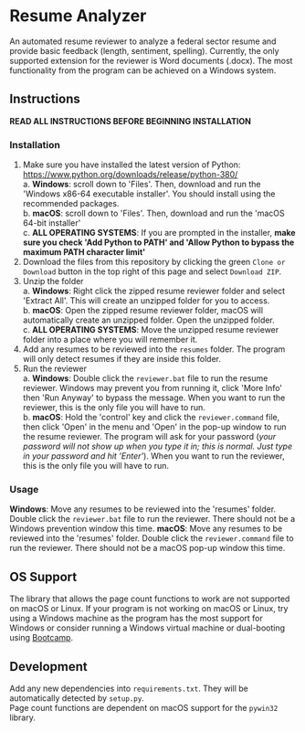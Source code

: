 # Resume Analyzer
An automated resume reviewer to analyze a federal sector resume and provide basic feedback (length, sentiment, spelling). Currently, the only supported extension for the reviewer is Word documents (.docx). The most functionality from the program can be achieved on a Windows system.

## Instructions
**READ ALL INSTRUCTIONS BEFORE BEGINNING INSTALLATION**

### Installation
1. Make sure you have installed the latest version of Python: https://www.python.org/downloads/release/python-380/  
    a. __Windows__: scroll down to 'Files'. Then, download and run the 'Windows x86-64 executable installer'. You should install using the recommended packages.  
    b. __macOS__: scroll down to 'Files'. Then, download and run the 'macOS 64-bit installer'  
    c. **ALL OPERATING SYSTEMS**: If you are prompted in the installer, **make sure you check 'Add Python to PATH' and 'Allow Python to bypass the maximum PATH        character limit'**
2. Download the files from this repository by clicking the green `Clone or Download` button in the top right of this page and select          `Download ZIP`.
3. Unzip the folder  
    a. __Windows__: Right click the zipped resume reviewer folder and select 'Extract All'. This will create an unzipped folder for you to        access.  
    b. __macOS__: Open the zipped resume reviewer folder, macOS will automatically create an unzipped folder. Open the unzipped folder.  
    c. **ALL OPERATING SYSTEMS**: Move the unzipped resume reviewer folder into a place where you will remember it.
4. Add any resumes to be reviewed into the `resumes` folder. The program will only detect resumes if they are inside this folder.
5. Run the reviewer  
    a. __Windows__: Double click the `reviewer.bat` file to run the resume reviewer. Windows may prevent you from running it, click 'More Info' then 'Run Anyway' to bypass the message. When you want to run the reviewer, this is the only file you will have to run.  
    b. __macOS__: Hold the 'control' key and click the `reviewer.command` file, then click 'Open' in the menu and 'Open' in the pop-up window to run the resume reviewer. The program will ask for your password (*your password will not show up when you type it in; this is normal. Just type in your password and hit 'Enter'*). When you want to run the reviewer, this is the only file you will have to run.
    
### Usage
__Windows__: Move any resumes to be reviewed into the 'resumes' folder. Double click the `reviewer.bat` file to run the reviewer. There should not be a Windows prevention window this time.
__macOS__: Move any resumes to be reviewed into the 'resumes' folder. Double click the `reviewer.command` file to run the reviewer. There should not be a macOS pop-up window this time.

## OS Support
The library that allows the page count functions to work are not supported on macOS or Linux.
If your program is not working on macOS or Linux, try using a Windows machine as the program has the most support for Windows or consider running a Windows virtual machine or dual-booting using [Bootcamp](https://support.apple.com/boot-camp).

## Development
Add any new dependencies into `requirements.txt`. They will be automatically detected by `setup.py`.  
Page count functions are dependent on macOS support for the `pywin32` library.
